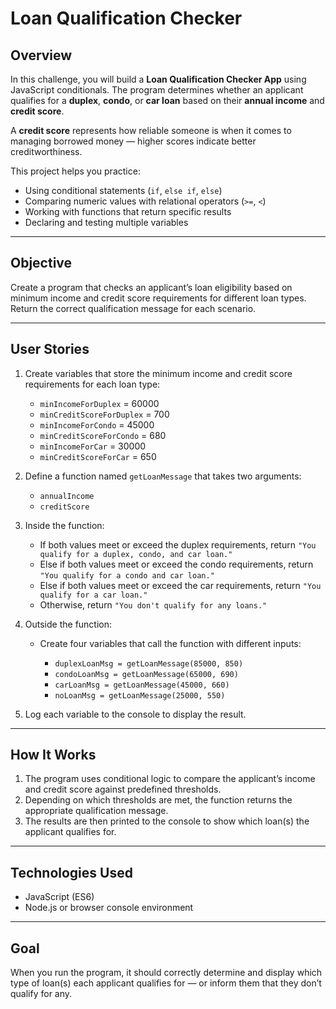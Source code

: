 # Loan Qualification Checker

## Overview

In this challenge, you will build a **Loan Qualification Checker App** using JavaScript conditionals.
The program determines whether an applicant qualifies for a **duplex**, **condo**, or **car loan** based on their **annual income** and **credit score**.

A **credit score** represents how reliable someone is when it comes to managing borrowed money — higher scores indicate better creditworthiness.

This project helps you practice:

* Using conditional statements (`if`, `else if`, `else`)
* Comparing numeric values with relational operators (`>=`, `<`)
* Working with functions that return specific results
* Declaring and testing multiple variables

---

## Objective

Create a program that checks an applicant’s loan eligibility based on minimum income and credit score requirements for different loan types.
Return the correct qualification message for each scenario.

---

## User Stories

1. Create variables that store the minimum income and credit score requirements for each loan type:

   * `minIncomeForDuplex` = 60000
   * `minCreditScoreForDuplex` = 700
   * `minIncomeForCondo` = 45000
   * `minCreditScoreForCondo` = 680
   * `minIncomeForCar` = 30000
   * `minCreditScoreForCar` = 650

2. Define a function named `getLoanMessage` that takes two arguments:

   * `annualIncome`
   * `creditScore`

3. Inside the function:

   * If both values meet or exceed the duplex requirements, return
     `"You qualify for a duplex, condo, and car loan."`
   * Else if both values meet or exceed the condo requirements, return
     `"You qualify for a condo and car loan."`
   * Else if both values meet or exceed the car requirements, return
     `"You qualify for a car loan."`
   * Otherwise, return
     `"You don't qualify for any loans."`

4. Outside the function:

   * Create four variables that call the function with different inputs:

     * `duplexLoanMsg = getLoanMessage(85000, 850)`
     * `condoLoanMsg = getLoanMessage(65000, 690)`
     * `carLoanMsg = getLoanMessage(45000, 660)`
     * `noLoanMsg = getLoanMessage(25000, 550)`

5. Log each variable to the console to display the result.

---

## How It Works

1. The program uses conditional logic to compare the applicant’s income and credit score against predefined thresholds.
2. Depending on which thresholds are met, the function returns the appropriate qualification message.
3. The results are then printed to the console to show which loan(s) the applicant qualifies for.

---

## Technologies Used

* JavaScript (ES6)
* Node.js or browser console environment

---

## Goal

When you run the program, it should correctly determine and display which type of loan(s) each applicant qualifies for — or inform them that they don’t qualify for any.
